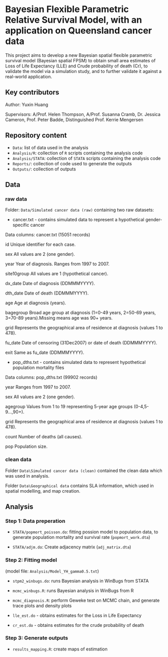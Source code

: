 # Bayesian Flexible Parametric Relative Survival Model, with an application on Queensland cancer data 

This project aims to develop a new Bayesian spatial flexible parametric survival
model (Bayesian spatial FPSM) to obtain small area estimates of Loss of Life Expectancy
(LLE) and Crude probability of death (Cr), to validate the model via a simulation study, and
to further validate it against a real-world application.

## Key contributors

Author: Yuxin Huang

Supervisors:
A/Prof. Helen Thompson,
A/Prof. Susanna Cramb,
Dr. Jessica Cameron,
Prof. Peter Badde,
Distinguished Prof. Kerrie Mengersen

## Repository content

- `Data`: list of data used in the analysis
- `Analysis/R`: collection of `R` scripts containing the analysis code
- `Analysis/STATA`: collection of `STATA` scripts containing the analysis code
- `Reports/`: collection of code used to generate the outputs
- `Outputs/`: collection of outputs

## Data

### raw data

Folder: `Data/Simulated cancer data (raw)` containing two raw datasets:
- cancer.txt -  contains simulated data to represent 
              a hypothetical gender-specific cancer

Data columns: cancer.txt (15051 records)

id		Unique identifier for each case.

sex		All values are 2 (one gender).

year		Year of diagnosis. Ranges from 1997 to 2007.

site10group	All values are 1 (hypothetical cancer).

dx_date		Date of diagnosis (DDMMMYYYY).

dth_date	Date of death (DDMMMYYYY).

age		Age at diagnosis (years).

bagegroup	Broad age group at diagnosis (1=0-49 years, 2=50-69 years, 3=70-89 years).Missing means age was 90+ years.
  
grid		Represents the geographical area of residence at diagnosis (values 1 to 478). 

fu_date		Date of censoring (31Dec2007) or date of death (DDMMMYYYY).

exit		Same as fu_date (DDMMMYYYY).


- pop_dths.txt - contains simulated data to represent hypothetical 
                 population mortality files

Data columns: pop_dths.txt (99902 records)

year		Ranges from 1997 to 2007.

sex		All values are 2 (one gender).

agegroup	Values from 1 to 19 representing 5-year age groups (0-4,5-9...,90+).

grid		Represents the geographical area of residence at diagnosis (values 1 to 478). 

count		Number of deaths (all causes).

pop		Population size.

### clean data
Folder `Data\Simulated cancer data (clean)` contained the clean data which was used in analysis.

Folder `Data\Geographical data` contains SLA information, which used in spatial modelling, and map creation.


## Analysis

### Step 1: Data preperation
- `STATA/popmort_poisson.do`:  fitting possion model to population data, to generate population mortality and survival rate (`popmort_work.dta`)

- `STATA/adjm.do`: Create adjacency matrix  (`adj_matrix.dta`)

### Step 2: Fitting model
(model file: `Analysis/Model_YH_gamma0.5.txt`)
-  `stpm2_winbugs.do`: runs Bayesian analysis in WinBugs from STATA

-  `mcmc_winbugs.R`: runs Bayesian analysis in WinBugs from R

-  `mcmc_diagnosis.R`: perform Geweke test on MCMC chain, and generate trace plots and density plots

- `lle_est.do` - obtains estimates for the Loss in Life Expectancy 

- `cr_est.do` - obtains estimates for the crude probability of death  

### Step 3: Generate outputs
- `results_mapping.R`: create maps of estimation


